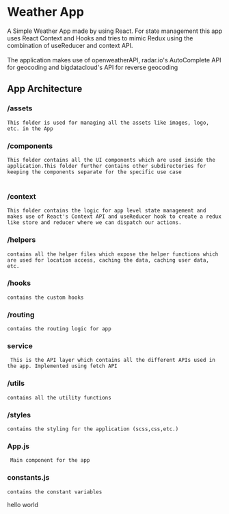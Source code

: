 # Weather App
A Simple Weather App made by using React. For state management this app uses React Context and Hooks and tries to mimic Redux using the combination of useReducer and context API. <br/> <br/>
The application makes use of openweatherAPI, radar.io's AutoComplete API for geocoding and bigdatacloud's API for reverse geocoding
## App Architecture
 ### /assets
  ```This folder is used for managing all the assets like images, logo, etc. in the App ```
 <br/>
 ### /components 
  ```This folder contains all the UI components which are used inside the application.This folder further contains other subdirectories for keeping the components separate for the specific use case```<br />
  <br />             
 ### /context 
  ```This folder contains the logic for app level state management and makes use of React's Context API and useReducer hook to create a redux like store and reducer where we can dispatch our actions.``` <br />
 ### /helpers 
 ```contains all the helper files which expose the helper functions which are used for location access, caching the data, caching user data, etc.```<br />
 ### /hooks  
  ```contains the custom hooks``` <br />
 ### /routing 
  ```contains the routing logic for app```<br />
 ### service 
 ``` This is the API layer which contains all the different APIs used in the app. Implemented using fetch API```<br />
 ### /utils
 ``` contains all the utility functions ```<br />
 ### /styles
  ```contains the styling for the application (scss,css,etc.)```<br />
 ### App.js
 ``` Main component for the app```<br />
 ### constants.js
 ```contains the constant variables```<br />
 
 hello world
     
     
 

